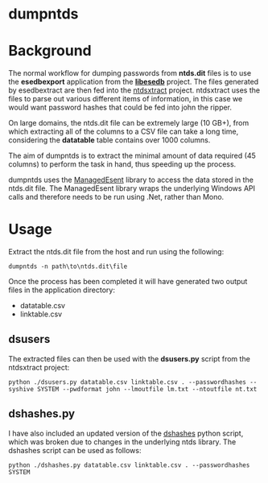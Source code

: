 dumpntds
========

# Background #

The normal workflow for dumping passwords from **ntds.dit** files is to use the **esedbexport** application from the **[libesedb](https://github.com/libyal/libesedb)** project. The files generated by esedbextract are then fed into the [ntdsxtract](https://github.com/csababarta/ntdsxtract) project. ntdsxtract uses the files to parse out various different items of information, in this case we would want password hashes that could be fed into john the ripper.

On large domains, the ntds.dit file can be extremely large (10 GB+), from which extracting all of the columns to a CSV file can take a long time, considering the **datatable** table contains over 1000 columns.

The aim of dumpntds is to extract the minimal amount of data required (45 columns) to perform the task in hand, thus speeding up the process.

dumpntds uses the [ManagedEsent](https://managedesent.codeplex.com) library to access the data stored in the ntds.dit file. The ManagedEsent library wraps the underlying Windows API calls and therefore needs to be run using .Net, rather than Mono.

# Usage #

Extract the ntds.dit file from the host and run using the following:

    dumpntds -n path\to\ntds.dit\file

Once the process has been completed it will have generated two output files in the application directory:

- datatable.csv
- linktable.csv

## dsusers ##

The extracted files can then be used with the **dsusers.py** script from the ntdsxtract project:

    python ./dsusers.py datatable.csv linktable.csv . --passwordhashes --syshive SYSTEM --pwdformat john --lmoutfile lm.txt --ntoutfile nt.txt

## dshashes.py ##

I have also included an updated version of the [dshashes](http://ptscripts.googlecode.com/svn/trunk/dshashes.py) python script, which was broken due to changes in the underlying ntds library. The dshashes script can be used as follows:

    python ./dshashes.py datatable.csv linktable.csv . --passwordhashes SYSTEM

